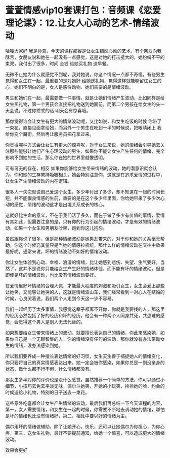 # 萱萱情感vip10套课打包：音频课《恋爱理论课》：12.让女人心动的艺术-情绪波动

哈喽大家好 我是孙萱，今天的课程那容是让女生铺然心动的艺术，有个网友向我酥苦，女朋友说和她在一起没有一点感觉，这是对她的打击挺大的，她纷纷不平的束双，我付出了很多，时间 金钱 给她买礼物 送早餐。

无微不止她为什么就感觉不到呢，我对她说，你这个情况一点都不奇怪，有些男生觉得和女生在一起，最重要的是对她好 给她送礼物，觉得这样就能够留住女生的心，她们不明白的是，女人是感性动物，她们需要的是情绪波动。

男生和她们在一起，最需要做一件事情，就是让她们情绪产生波动，比如同样是给女生买礼物，第一个男孩会直接把礼物送到她面前，而第二个男孩在给女生的头一天会说，不过你乖乖的话 明天会有惊喜哦。

那你觉得谁会让女生有更大的情绪波动呢，又比如说，和女生吃饭的时候 你带了一束花，直接见面拿给她，而另外一个男生在吃到一半的时候说，把眼睛闭上 我给你变个魔術，然后再让服务员把花拿过来。

你觉得哪种方式会让女生有更大的惊喜呢，对于女生来说，她的情绪会引导她去关注那些能够让她们产生心理波动的男生，如果你不能让女生产生任何的情绪，完全影响不到她的生活，那么你在她的世界里就像透明。

可有可无的存在，相反 如果你能够给女生带来情绪的波动，她的潜意识就会认为，你和她的生存繁持吸吸相关，她会特别注意你，这就是在追求爱情的过程中，让女生产生情绪波动的内在逻辑。

很多人一失恋就说自己爱这个女生，多少年付出了多少，却不知道在一起的时间长短，并不能很良情感的生前，重要的是在这个多少年里面，你给她带来了多少次心动的感觉，情绪的波动这才是出境关系成长的核心。

这就好比生命的意义，不在于我们活了多久，而在于做了多少有价值的事情，爱情有其如此，但需要注意的是，只有你的行为引起的情绪波动，才是有效的情绪波动，如果一个女生和男朋友吵架，跑到你这儿抱怨。

虽然跟你说了很多，但是那种情绪波动是她男友带来的，对于你和她的关系毫无帮助，你这个时候充其量只是当她的情感拉机统，那什么样的情绪波动在交往中效果最好呢，通常来说，坏的情绪波动不如好的情绪波动。

你让女生体验到心动、幸福、浪漫的情绪，比让她感到悲伤、失望、生气要好，当然了，这并不是说你只能给女生产生好的情绪体验，而不能有坏的情绪波动，但是即使是坏的情绪波动，也比没有情绪波动要好。

在爱情里好坏情绪的合理大佩，才能最大程度的刺激和吸引女生，女生会爱上那些让她笑，又能够让她哭的人，这就是情绪波山车，我们经常看到一对心人在结婚的时候，心良哭着说，我们两个人走到今天这一步不容易。

我们一起经历了太多事情，我感觉这辈子都离不开你，你就是我要找的人，那这里的经历必然包括了好的经历和坏的经历，他会有一种两个人同身共死，共患难的感觉，会觉得这个男人是别人无法代替的。

如果想要给女生带来情绪上的波动，就要擅长表达自己的情绪，你此来感染她，如果你自己是一个无聊智集的人，你的情绪没有任何的波动，那你就没有办法带动女生的情绪，没办法感染到她。

所以我们要养成一种擅长表达情绪的好习惯，女生天生善于捕捉她人的情绪变化，你只要将自己的真实情感表达出来，她一定会被你感染，如果你总是一副没亲身的状态，做什么都不行不但，什么情绪都没有。

那女生多半对你的评价也是没什么感觉，虽然推荐一个简单的方法，你可以通过小细节，小技巧去免去平淡无味，偶尔斗她笑，开她的小玩笑，拎拎她的脸，约会的时候送给小礼物，特别的日子送去一束花。

这些意外吃喜都会让女生产生情绪的波动，最后我们再总结一下今天课程的内容，第一，女人需要情绪，和女生在一起的时候，你需要不断地去调动她的情绪，哪怕是坏的情绪也比没有情绪好，第二，相处中要以好的情绪为主。

偶尔用坏的情绪做辅助，除了让她开心，快乐，还可以让她偶尔为你担心，为你心疼，第三，送女生礼物，最好不要提前通知，给她一个惊喜，可以造成更大的情绪波动。

效果会更好